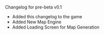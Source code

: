 
Changelog for pre-beta v0.1
+ Added this changelog to the game
+ Added New Map Engine
+ Added Loading Screen for Map Generation
